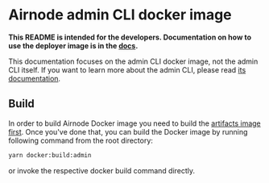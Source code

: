 # Airnode admin CLI docker image

**This README is intended for the developers. Documentation on how to use the deployer image is in the
[docs](https://docs.api3.org/airnode/latest/grp-providers/docker/admin-cli-image.html).**

This documentation focuses on the admin CLI docker image, not the admin CLI itself. If you want to learn more about the
admin CLI, please read [its documentation](../README.md).

## Build

In order to build Airnode Docker image you need to build the [artifacts image first](../../../docker/README.md). Once
you've done that, you can build the Docker image by running following command from the root directory:

```bash
yarn docker:build:admin
```

or invoke the respective docker build command directly.

